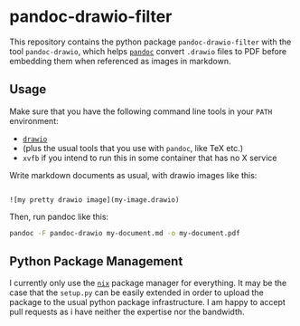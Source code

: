# pandoc-drawio-filter

This repository contains the python package `pandoc-drawio-filter` with the tool
`pandoc-drawio`, which helps [`pandoc`](https://pandoc.org/) convert `.drawio`
files to PDF before embedding them when referenced as images in markdown.

## Usage

Make sure that you have the following command line tools in your `PATH`
environment:

- [`drawio`](https://github.com/jgraph/drawio-desktop)
- (plus the usual tools that you use with `pandoc`, like TeX etc.)
- `xvfb` if you intend to run this in some container that has no X service

Write markdown documents as usual, with drawio images like this:

```

![my pretty drawio image](my-image.drawio)

```

Then, run pandoc like this:

```sh
pandoc -F pandoc-drawio my-document.md -o my-document.pdf
```

## Python Package Management

I currently only use the [`nix`](https://nixos.org) package manager for
everything.
It may be the case that the `setup.py` can be easily extended in order to upload
the package to the usual python package infrastructure.
I am happy to accept pull requests as i have neither the expertise nor the
bandwidth.
